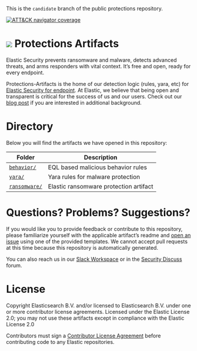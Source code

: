 This is the `candidate` branch of the public protections repository.

[![ATT&CK navigator coverage](https://img.shields.io/badge/ATT&CK-Navigator-red.svg)](https://ela.st/protections-artifacts-navigator)
<h1><img src="https://static-www.elastic.co/v3/assets/bltefdd0b53724fa2ce/blt786d938064f8c8be/5e0e7b96fb35e665aed32798/logo-endpoint-32-color.svg"/>  Protections Artifacts</h1>


Elastic Security prevents ransomware and malware, detects advanced threats, and arms responders with vital context. It’s free and open, ready for every endpoint.

Protections-Artifacts is the home of our detection logic (rules, yara, etc) for [Elastic Security for endpoint](https://www.elastic.co/security/endpoint-security). At Elastic, we believe that being open and transparent is critical for the success of us and our users. Check out our [blog post](https://www.elastic.co/blog/continued-leadership-in-open-and-transparent-security) if you are interested in additional background.

# Directory

Below you will find the artifacts we have opened in this repository:

| Folder | Description |
| ------ | ----------- |
| [`behavior/`](behavior/) | EQL based malicious behavior rules |
| [`yara/`](yara) | Yara rules for malware protection |
| [`ransomware/`](ransomware/) | Elastic ransomware protection artifact  |

# Questions? Problems? Suggestions?

If you would like you to provide feedback or contribute to this repository, please familiarize yourself with the applicable artifact’s readme and [open an issue](https://github.com/elastic/protections-artifacts/issues/new/choose) using one of the provided templates. We cannot accept pull requests at this time because this repository is automatically generated.

You can also reach us in our [Slack Workspace](https://www.elastic.co/blog/join-our-elastic-stack-workspace-on-slack) or in the [Security Discuss](https://discuss.elastic.co/c/security/) forum.

# License

Copyright Elasticsearch B.V. and/or licensed to Elasticsearch B.V. under one or more contributor license agreements. Licensed under the Elastic License 2.0; you may not use these artifacts except in compliance with the Elastic License 2.0

Contributors must sign a [Contributor License Agreement](https://www.elastic.co/contributor-agreement) before contributing code to any Elastic repositories.
